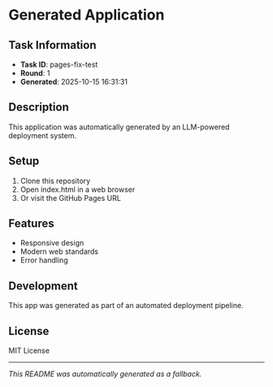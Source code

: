 # Generated Application

## Task Information
- **Task ID**: pages-fix-test
- **Round**: 1
- **Generated**: 2025-10-15 16:31:31

## Description
This application was automatically generated by an LLM-powered deployment system.

## Setup
1. Clone this repository
2. Open index.html in a web browser
3. Or visit the GitHub Pages URL

## Features
- Responsive design
- Modern web standards
- Error handling

## Development
This app was generated as part of an automated deployment pipeline.

## License
MIT License

---

*This README was automatically generated as a fallback.*